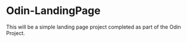 # Odin-LandingPage

This will be a simple landing page project completed as part of the Odin Project.